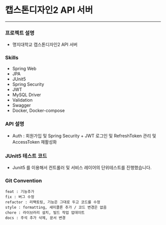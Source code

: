 # 캡스톤디자인2 API 서버

<hr>

### 프로젝트 설명
- 명지대학교 캡스톤디자인2 API 서버

### Skills
- Spring Web
- JPA
- JUnit5
- Spring Security
- JWT
- MySQL Driver
- Validation
- Swagger
- Docker, Docker-compose

### API 설명

- Auth : 회원가입 및 Spring Security + JWT 로그인 및 RefreshToken 관리 및 AccessToken 재활성화


### JUnit5 테스트 코드
- Junit5 를 이용해서 컨트롤러 및 서비스 레이어의 단위테스트를 진행했습니다.


### Git Convention
```text
feat : 기능추가
fix : 버그 수정
refactor : 리팩토링, 기능은 그대로 두고 코드를 수정
style : formatting, 세미콜론 추가 / 코드 변경은 없음
chore : 라이브러리 설치, 빌드 작업 업데이트
docs : 주석 추가 삭제, 문서 변경
```
